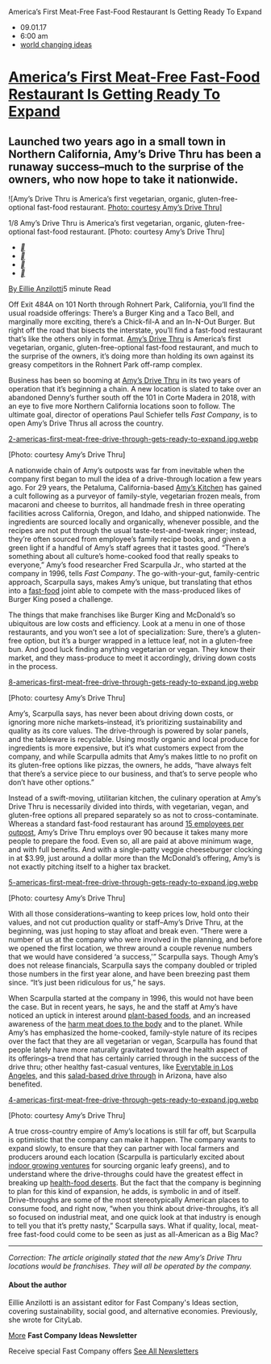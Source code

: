 America’s First Meat-Free Fast-Food Restaurant Is Getting Ready To Expand

- 09.01.17
- 6:00 am
- [world changing ideas](https://www.fastcompany.com/section/world-changing-ideas)

# [America’s First Meat-Free Fast-Food Restaurant Is Getting Ready To Expand](https://www.fastcompany.com/40460920/americas-first-meat-free-fast-food-restaurant-is-getting-ready-to-expand)

## Launched two years ago in a small town in Northern California, Amy’s Drive Thru has been a runaway success–much to the surprise of the owners, who now hope to take it nationwide.

![Amy&#x2019;s Drive Thru is America&#x2019;s first vegetarian, organic, gluten-free-optional fast-food restaurant. [Photo: courtesy Amy&#x2019;s Drive Thru\]](https://www.fastcompany.com/40460920/fl_lossy/wp-cms/uploads/2017/08/6-americas-first-meat-free-drive-through-gets-ready-to-expand-813x457.jpg)

1/8 Amy’s Drive Thru is America’s first vegetarian, organic, gluten-free-optional fast-food restaurant. [Photo: courtesy Amy’s Drive Thru]

- [**](https://www.facebook.com/sharer.php?u=https://www.fastcompany.com/40460920/americas-first-meat-free-fast-food-restaurant-is-getting-ready-to-expand&app_id=178479832213933&display=popup)
- [**](https://twitter.com/share?url=https://www.fastcompany.com/40460920/americas-first-meat-free-fast-food-restaurant-is-getting-ready-to-expand&text=America%E2%80%99s%20First%20Meat-Free%20Fast-Food%20Restaurant%20Is%20Getting%20Ready%20To%20Expand)
- [**](https://www.linkedin.com/shareArticle?mini=true&url=https://www.fastcompany.com/40460920/americas-first-meat-free-fast-food-restaurant-is-getting-ready-to-expand&media=America%E2%80%99s%20First%20Meat-Free%20Fast-Food%20Restaurant%20Is%20Getting%20Ready%20To%20Expand)
- [**](https://www.fastcompany.com/40460920/americas-first-meat-free-fast-food-restaurant-is-getting-ready-to-expand?utm_source=nextdraft&utm_medium=emailmailto:?body=https://www.fastcompany.com/40460920/americas-first-meat-free-fast-food-restaurant-is-getting-ready-to-expand&subject=America%E2%80%99s%20First%20Meat-Free%20Fast-Food%20Restaurant%20Is%20Getting%20Ready%20To%20Expand)

[By Eillie Anzilotti](https://www.fastcompany.com/user/eillie-anzilotti)5 minute Read

Off Exit 484A on 101 North through Rohnert Park, California, you’ll find the usual roadside offerings: There’s a Burger King and a Taco Bell, and marginally more exciting, there’s a Chick-fil-A and an In-N-Out Burger. But right off the road that bisects the interstate, you’ll find a fast-food restaurant that’s like the others only in format. [Amy’s Drive Thru](https://www.fastcompany.com/3047793/this-new-vegetarian-drive-thru-wants-to-redefine-fast-food) is America’s first vegetarian, organic, gluten-free-optional fast-food restaurant, and much to the surprise of the owners, it’s doing more than holding its own against its greasy competitors in the Rohnert Park off-ramp complex.

Business has been so booming at [Amy’s Drive Thru](http://www.amysdrivethru.com/) in its two years of operation that it’s beginning a chain. A new location is slated to take over an abandoned Denny’s further south off the 101 in Corte Madera in 2018, with an eye to five more Northern California locations soon to follow. The ultimate goal, director of operations Paul Schiefer tells *Fast Company*, is to open Amy’s Drive Thrus all across the country.

[2-americas-first-meat-free-drive-through-gets-ready-to-expand.jpg.webp](../_resources/2e09faf80775c5f14400aab4a2e296a4.webp)

[Photo: courtesy Amy’s Drive Thru]

A nationwide chain of Amy’s outposts was far from inevitable when the company first began to mull the idea of a drive-through location a few years ago. For 29 years, the Petaluma, California-based [Amy’s Kitchen](https://www.amys.com/) has gained a cult following as a purveyor of family-style, vegetarian frozen meals, from macaroni and cheese to burritos, all handmade fresh in three operating facilities across California, Oregon, and Idaho, and shipped nationwide. The ingredients are sourced locally and organically, whenever possible, and the recipes are not put through the usual taste-test-and-tweak ringer; instead, they’re often sourced from employee’s family recipe books, and given a green light if a handful of Amy’s staff agrees that it tastes good. “There’s something about all culture’s home-cooked food that really speaks to everyone,” Amy’s food researcher Fred Scarpulla Jr., who started at the company in 1996, tells *Fast Company*. The go-with-your-gut, family-centric approach, Scarpulla says, makes Amy’s unique, but translating that ethos into a [fast-food](https://www.fastcompany.com/3057418/9-people-who-are-changing-the-future-of-food) joint able to compete with the mass-produced likes of Burger King posed a challenge.

The things that make franchises like Burger King and McDonald’s so ubiquitous are low costs and efficiency. Look at a menu in one of those restaurants, and you won’t see a lot of specialization: Sure, there’s a gluten-free option, but it’s a burger wrapped in a lettuce leaf, not in a gluten-free bun. And good luck finding anything vegetarian or vegan. They know their market, and they mass-produce to meet it accordingly, driving down costs in the process.

[8-americas-first-meat-free-drive-through-gets-ready-to-expand.jpg.webp](../_resources/f67d551eec56ef53d9e21e6fef6ed40d.webp)

[Photo: courtesy Amy’s Drive Thru]

Amy’s, Scarpulla says, has never been about driving down costs, or ignoring more niche markets–instead, it’s prioritizing sustainability and quality as its core values. The drive-through is powered by solar panels, and the tableware is recyclable. Using mostly organic and local produce for ingredients is more expensive, but it’s what customers expect from the company, and while Scarpulla admits that Amy’s makes little to no profit on its gluten-free options like pizzas, the owners, he adds, “have always felt that there’s a service piece to our business, and that’s to serve people who don’t have other options.”

Instead of a swift-moving, utilitarian kitchen, the culinary operation at Amy’s Drive Thru is necessarily divided into thirds, with vegetarian, vegan, and gluten-free options all prepared separately so as not to cross-contaminate. Whereas a standard fast-food restaurant has around [15 employees per outpost](https://www.statista.com/statistics/196672/employees-per-establishment-in-us-fast-food-restauants-since-2002/), Amy’s Drive Thru employs over 90 because it takes many more people to prepare the food. Even so, all are paid at above minimum wage, and with full benefits. And with a single-patty veggie cheeseburger clocking in at $3.99, just around a dollar more than the McDonald’s offering, Amy’s is not exactly pitching itself to a higher tax bracket.

[5-americas-first-meat-free-drive-through-gets-ready-to-expand.jpg.webp](../_resources/df24fa6b577faf8bcda736036da37af0.webp)

[Photo: courtesy Amy’s Drive Thru]

With all those considerations–wanting to keep prices low, hold onto their values, and not cut production quality or staff–Amy’s Drive Thru, at the beginning, was just hoping to stay afloat and break even. “There were a number of us at the company who were involved in the planning, and before we opened the first location, we threw around a couple revenue numbers that we would have considered ‘a success,'” Scarpulla says. Though Amy’s does not release financials, Scarpulla says the company doubled or tripled those numbers in the first year alone, and have been breezing past them since. “It’s just been ridiculous for us,” he says.

When Scarpulla started at the company in 1996, this would not have been the case. But in recent years, he says, he and the staff at Amy’s have noticed an uptick in interest around [plant-based foods](https://www.fastcompany.com/3068690/why-the-plant-based-impossible-burger-is-taking-restaurant-menus-by-sto), and an increased awareness of the [harm meat does to the body](https://www.fastcompany.com/40407528/eating-meat-is-bad-for-the-planet-but-what-about-just-eating-less-meat) and to the planet. While Amy’s has emphasized the home-cooked, family-style nature of its recipes over the fact that they are all vegetarian or vegan, Scarpulla has found that people lately have more naturally gravitated toward the health aspect of its offerings–a trend that has certainly carried through in the success of the drive thru; other healthy fast-casual ventures, like [Everytable in Los Angeles](https://www.fastcompany.com/3061909/at-this-new-cafe-in-la-food-desert-healthy-food-will-be-as-cheap-as-fast-food), and this [salad-based drive through](https://www.fastcompany.com/3063642/can-a-drive-thru-salad-bar-change-fast-food-forever) in Arizona, have also benefited.

[4-americas-first-meat-free-drive-through-gets-ready-to-expand.jpg.webp](../_resources/b6e5e5dbf5d802fde59f8b2da553c093.webp)

[Photo: courtesy Amy’s Drive Thru]

A true cross-country empire of Amy’s locations is still far off, but Scarpulla is optimistic that the company can make it happen. The company wants to expand slowly, to ensure that they can partner with local farmers and producers around each location (Scarpulla is particularly excited about [indoor growing ventures](https://www.fastcompany.com/3043850/meet-the-startup-that-wants-to-make-vertical-farming-mainstream) for sourcing organic leafy greens), and to understand where the drive-throughs could have the greatest effect in breaking up [health-food deserts](https://www.fastcompany.com/3054884/food-deserts-arent-the-only-thing-keeping-people-from-eating-healthy-food). But the fact that the company is beginning to plan for this kind of expansion, he adds, is symbolic in and of itself. Drive-throughs are some of the most stereotypically American places to consume food, and right now, “when you think about drive-throughs, it’s all so focused on industrial meat, and one quick look at that industry is enough to tell you that it’s pretty nasty,” Scarpulla says. What if quality, local, meat-free fast-food could come to be seen as just as all-American as a Big Mac?

* * *

*Correction: The article originally stated that the new Amy’s Drive Thru locations would be franchises. They will all be operated by the company.*

#### About the author

Eillie Anzilotti is an assistant editor for Fast Company's Ideas section, covering sustainability, social good, and alternative economies. Previously, she wrote for CityLab.

 [More](https://www.fastcompany.com/user/eillie-anzilotti)
**Fast Company Ideas Newsletter**

Receive special Fast Company offers
[See All Newsletters](https://www.fastcompany.com/newsletters)